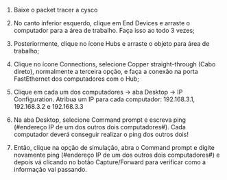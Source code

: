 1. Baixe o packet tracer a cysco


3. No canto inferior esquerdo, clique em End Devices e arraste o computador para a área de trabalho. Faça isso ao todo 3 vezes;
3. Posteriormente, clique no ícone Hubs e arraste o objeto para área de trabalho;
4. Clique no ícone Connections, selecione Copper straight-through (Cabo direto), normalmente a terceira opção, e faça a conexão na porta FastEthernet dos computadores com o Hub;
5. Clique em cada um dos computadores -> aba Desktop -> IP Configuration. Atribua um IP para cada computador: 192.168.3.1, 192.168.3.2 e 192.168.3.3
6. Na aba Desktop, selecione Command prompt e escreva ping (#endereço IP de um dos outros dois computadores#). Cada computador deverá conseguir realizar o ping dos outros dois!
7. Então, clique na opção de simulação, abra o Command prompt e digite novamente ping (#endereço IP de um dos outros dois computadores#) e depois vá clicando no botão Capture/Forward para verificar como a informação vai passando.